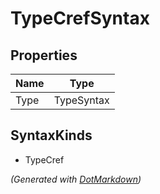 # TypeCrefSyntax

## Properties

| Name | Type       |
| ---- | ---------- |
| Type | TypeSyntax |

## SyntaxKinds

* TypeCref

*\(Generated with [DotMarkdown](http://github.com/JosefPihrt/DotMarkdown)\)*